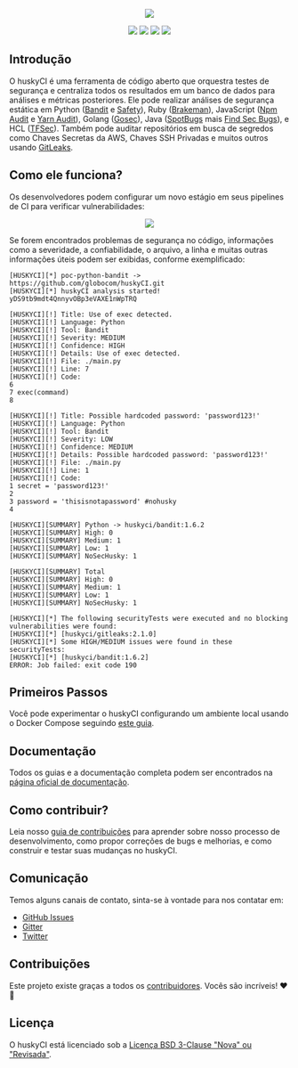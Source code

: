 <p align="center">
  <img src="https://raw.githubusercontent.com/wiki/globocom/huskyCI/images/huskyCI-logo.png" align="center" height="" />
  <!-- logo font: Anton -->
</p>

<p align="center">
  <a href="https://github.com/globocom/huskyCI/releases"><img src="https://img.shields.io/github/v/release/globocom/huskyCI"/></a>
  <a href="https://github.com/rafaveira3/writing-and-presentations/blob/master/DEFCON-27-APP-SEC-VILLAGE-Rafael-Santos-huskyCI-Finding-security-flaws-in-CI-before-deploying-them.pdf"><img src="https://img.shields.io/badge/DEFCON%2027-AppSec%20Village-black"/></a>
<a href="https://github.com/rafaveira3/contributions/blob/master/huskyCI-BlackHat-Europe-2019.pdf"><img src="https://img.shields.io/badge/Black%20Hat%20Europe%202019-Arsenal-black"/></a>
<a href="https://defectdojo.readthedocs.io/en/latest/integrations.html#huskyci-report"><img src="https://img.shields.io/badge/DefectDojo-Compatible-brightgreen"/></a>
</p>

## Introdução

O huskyCI é uma ferramenta de código aberto que orquestra testes de segurança e centraliza todos os resultados em um banco de dados para análises e métricas posteriores. Ele pode realizar análises de segurança estática em Python ([Bandit][Bandit] e [Safety][Safety]), Ruby ([Brakeman][Brakeman]), JavaScript ([Npm Audit][NpmAudit] e [Yarn Audit][YarnAudit]), Golang ([Gosec][Gosec]), Java ([SpotBugs][SpotBugs] mais [Find Sec Bugs][FindSec]), e HCL ([TFSec][TFSec]). Também pode auditar repositórios em busca de segredos como Chaves Secretas da AWS, Chaves SSH Privadas e muitos outros usando [GitLeaks][Gitleaks].

## Como ele funciona?

Os desenvolvedores podem configurar um novo estágio em seus pipelines de CI para verificar vulnerabilidades:

<p align="center"><img src="huskyCI-stage.png"/></p>

Se forem encontrados problemas de segurança no código, informações como a severidade, a confiabilidade, o arquivo, a linha e muitas outras informações úteis podem ser exibidas, conforme exemplificado:


```
[HUSKYCI][*] poc-python-bandit -> https://github.com/globocom/huskyCI.git
[HUSKYCI][*] huskyCI analysis started! yDS9tb9mdt4QnnyvOBp3eVAXE1nWpTRQ

[HUSKYCI][!] Title: Use of exec detected.
[HUSKYCI][!] Language: Python
[HUSKYCI][!] Tool: Bandit
[HUSKYCI][!] Severity: MEDIUM
[HUSKYCI][!] Confidence: HIGH
[HUSKYCI][!] Details: Use of exec detected.
[HUSKYCI][!] File: ./main.py
[HUSKYCI][!] Line: 7
[HUSKYCI][!] Code:
6
7 exec(command)
8

[HUSKYCI][!] Title: Possible hardcoded password: 'password123!'
[HUSKYCI][!] Language: Python
[HUSKYCI][!] Tool: Bandit
[HUSKYCI][!] Severity: LOW
[HUSKYCI][!] Confidence: MEDIUM
[HUSKYCI][!] Details: Possible hardcoded password: 'password123!'
[HUSKYCI][!] File: ./main.py
[HUSKYCI][!] Line: 1
[HUSKYCI][!] Code:
1 secret = 'password123!'
2
3 password = 'thisisnotapassword' #nohusky
4

[HUSKYCI][SUMMARY] Python -> huskyci/bandit:1.6.2
[HUSKYCI][SUMMARY] High: 0
[HUSKYCI][SUMMARY] Medium: 1
[HUSKYCI][SUMMARY] Low: 1
[HUSKYCI][SUMMARY] NoSecHusky: 1

[HUSKYCI][SUMMARY] Total
[HUSKYCI][SUMMARY] High: 0
[HUSKYCI][SUMMARY] Medium: 1
[HUSKYCI][SUMMARY] Low: 1
[HUSKYCI][SUMMARY] NoSecHusky: 1

[HUSKYCI][*] The following securityTests were executed and no blocking vulnerabilities were found:
[HUSKYCI][*] [huskyci/gitleaks:2.1.0]
[HUSKYCI][*] Some HIGH/MEDIUM issues were found in these securityTests:
[HUSKYCI][*] [huskyci/bandit:1.6.2]
ERROR: Job failed: exit code 190
```

## Primeiros Passos

Você pode experimentar o huskyCI configurando um ambiente local usando o Docker Compose seguindo [este guia](https://huskyci.opensource.globo.com/docs/quickstart/local-installation/).

## Documentação

Todos os guias e a documentação completa podem ser encontrados na [página oficial de documentação](https://huskyci.opensource.globo.com/docs/quickstart/overview).

## Como contribuir?

Leia nosso [guia de contribuições](https://github.com/globocom/huskyCI/blob/master/CONTRIBUTING.md) para aprender sobre nosso processo de desenvolvimento, como propor correções de bugs e melhorias, e como construir e testar suas mudanças no huskyCI.

## Comunicação

Temos alguns canais de contato, sinta-se à vontade para nos contatar em:

- [GitHub Issues](https://github.com/globocom/huskyCI/issues)
- [Gitter](https://gitter.im/globocom/huskyCI)
- [Twitter](https://twitter.com/huskyCI)

## Contribuições

Este projeto existe graças a todos os [contribuidores]((https://github.com/globocom/huskyCI/graphs/contributors)). Vocês são incríveis!   ❤️🚀

## Licença

O huskyCI está licenciado sob a [Licença BSD 3-Clause "Nova" ou "Revisada"](https://github.com/globocom/huskyCI/blob/master/LICENSE.md).

[Bandit]: https://github.com/PyCQA/bandit
[Safety]: https://github.com/pyupio/safety
[Brakeman]: https://github.com/presidentbeef/brakeman
[Gosec]: https://github.com/securego/gosec
[NpmAudit]: https://docs.npmjs.com/cli/audit
[YarnAudit]: https://yarnpkg.com/lang/en/docs/cli/audit/
[Gitleaks]: https://github.com/zricethezav/gitleaks
[SpotBugs]: https://spotbugs.github.io
[FindSec]: https://find-sec-bugs.github.io
[TFSec]: https://github.com/liamg/tfsec
